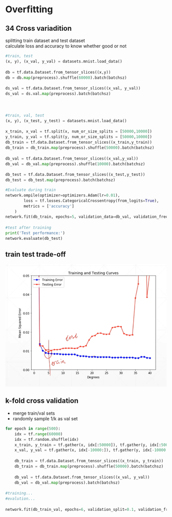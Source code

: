 # Overfitting
## 34 Cross variadition

splitting train dataset and test dataset  
calculate loss and accuracy to know whether good or not  

```py
#train, test
(x, y), (x_val, y_val) = datasets.mnist.load_data()

db = tf.data.Dataset.from_tensor_slices((x,y))
db = db.map(preprocess).shuffle(60000).batch(batchsz)

ds_val = tf.data.Dataset.from_tensor_slices((x_val, y_val))
ds_val = ds.val.map(preprocess).batch(batchsz)



#train, val, test
(x, y), (x_test, y_test) = datasets.mnist.load_data()

x_train, x_val = tf.split(x, num_or_size_splits = [50000,10000])
y_train, y_val = tf.split(y, num_or_size_splits = [50000,10000])
db_train = tf.data.Dataset.from_tensor_slices((x_train,y_train))
db_train = db_train.map(preprocess).shuffle(50000).batch(batchsz)

db_val = tf.data.Dataset.from_tensor_slices((x_val,y_val))
db_val = db_val.map(preprocess).shuffle(10000).batch(batchsz)

db_test = tf.data.Dataset.from_tensor_slices((x_test,y_test))
db_test = db_test.map(preprocess).batch(batchsz)

```

```py
#Evaluate during train
network.ompile(optimizer=optimizers.Adam(lr=0.01),
        loss = tf.losses.CategoricalCrossentropy(from_logits=True),
        metrics = ['accuracy']
    )
network.fit(db_train, epochs=5, validation_data=db_val, validation_freq=2)

#test after training
print('Test performance:')
network.evaluate(db_test)

```

## train test trade-off 
![](traintestTrade-off.png)  

## k-fold cross validation  
* merge train/val sets  
* randomly sample 1/k as val set  

```py
for epoch in range(500):
    idx = tf.range(60000)
    idx = tf.random.shuffle(idx)
    x_train, y_train = tf.gather(x, idx[:50000]), tf.gather(y, idx[:50000])
    x_val, y_val = tf.gather(x, idx[-10000:]), tf.gather(y, idx[-10000:])

    db_train = tf.data.Dataset.from_tensor_slices((x_train, y_train))
    db_train = db_train.map(preprocess).shuffle(50000).batch(batchsz)

    db_val = tf.data.Dataset.from_tensor_slices((x_val, y_val))
    db_val = db_val.map(preprocess).batch(batchsz)

#training...
#evalution...

network.fit(db_train_val, epochs=6, validation_split=0.1, validation_freq=2)

```
